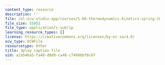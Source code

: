 ```yaml
---
content_type: resource
description: ''
file: /ol-ocw-studio-app/courses/5-60-thermodynamics-kinetics-spring-2008/a2a546a5fa48d8d9ca48c74986bf8c07_Q7mrSQkSB9U.srt
file_size: 55952
file_type: application/x-subrip
learning_resource_types: []
license: https://creativecommons.org/licenses/by-nc-sa/4.0/
ocw_type: OCWFile
resourcetype: Other
title: 3play caption file
uid: a2a546a5-fa48-d8d9-ca48-c74986bf8c07
---
```

